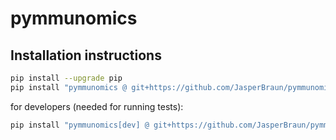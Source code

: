 # pymmunomics

## Installation instructions

```sh
pip install --upgrade pip
pip install "pymmunomics @ git+https://github.com/JasperBraun/pymmunomics"
```

for developers (needed for running tests):
```sh
pip install "pymmunomics[dev] @ git+https://github.com/JasperBraun/pymmunomics"
```
